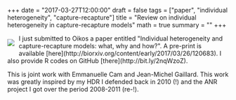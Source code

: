 +++
date = "2017-03-27T12:00:00"
draft = false
tags = ["paper", "individual heterogeneity", "capture-recapture"]
title = "Review on individual heterogeneity in capture-recapture models"
math = true
summary = ""
+++
 
<img style="float:left;margin-right:10px;margin-top:10px;margin-bottom:10px;" src="/img/idh.png">
I just submitted to Oikos a paper entitled "Individual heterogeneity and 
capture-recapture models: what, why and how?". A pre-print is available 
[here](http://biorxiv.org/content/early/2017/03/26/120683). I also provide R codes 
on GitHub [there](http://bit.ly/2nqWzoZ).  

<!--more-->

This is joint work with Emmanuelle Cam and 
Jean-Michel Gaillard. This work was greatly inspired by my HDR I defended back in 2010 
(!) and the ANR project I got over the period 2008-2011 (re-!).  
